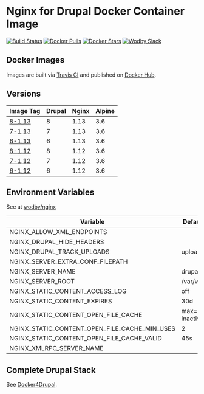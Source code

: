 # Nginx for Drupal Docker Container Image

[![Build Status](https://travis-ci.org/wodby/drupal-nginx.svg?branch=master)](https://travis-ci.org/wodby/drupal-nginx)
[![Docker Pulls](https://img.shields.io/docker/pulls/wodby/drupal-nginx.svg)](https://hub.docker.com/r/nyxtechnology/nginx-php-frameworks)
[![Docker Stars](https://img.shields.io/docker/stars/wodby/drupal-nginx.svg)](https://hub.docker.com/r/nyxtechnology/nginx-php-frameworks)
[![Wodby Slack](http://slack.wodby.com/badge.svg)](http://slack.wodby.com)

## Docker Images

Images are built via [Travis CI](https://travis-ci.org/wodby/drupal-nginx) and published on [Docker Hub](https://hub.docker.com/r/wodby/drupal-nginx). 

## Versions

| Image Tag                                                                     | Drupal | Nginx | Alpine |
| ----------------------------------------------------------------------------- | ------ | ----- | ------ |
| [8-1.13](https://github.com/wodby/drupal-nginx/tree/master/8/1.13/Dockerfile) | 8      | 1.13  | 3.6    |
| [7-1.13](https://github.com/wodby/drupal-nginx/tree/master/7/1.13/Dockerfile) | 7      | 1.13  | 3.6    |
| [6-1.13](https://github.com/wodby/drupal-nginx/tree/master/6/1.13/Dockerfile) | 6      | 1.13  | 3.6    |
| [8-1.12](https://github.com/wodby/drupal-nginx/tree/master/8/1.12/Dockerfile) | 8      | 1.12  | 3.6    |
| [7-1.12](https://github.com/wodby/drupal-nginx/tree/master/7/1.12/Dockerfile) | 7      | 1.12  | 3.6    |
| [6-1.12](https://github.com/wodby/drupal-nginx/tree/master/6/1.12/Dockerfile) | 6      | 1.12  | 3.6    |

## Environment Variables

See at [wodby/nginx](https://github.com/wodby/nginx)

| Variable                                      | Default Value          | Description |
| --------------------------------------------- | ---------------------- | ----------- |
| NGINX_ALLOW_XML_ENDPOINTS                     |                        |             |
| NGINX_DRUPAL_HIDE_HEADERS                     |                        |             |
| NGINX_DRUPAL_TRACK_UPLOADS                    | uploads 60s            |             |
| NGINX_SERVER_EXTRA_CONF_FILEPATH              |                        |             |
| NGINX_SERVER_NAME                             | drupal                 |             |
| NGINX_SERVER_ROOT                             | /var/www/html          |             |
| NGINX_STATIC_CONTENT_ACCESS_LOG               | off                    |             |
| NGINX_STATIC_CONTENT_EXPIRES                  | 30d                    |             |
| NGINX_STATIC_CONTENT_OPEN_FILE_CACHE          | max=3000 inactive=120s |             |
| NGINX_STATIC_CONTENT_OPEN_FILE_CACHE_MIN_USES | 2                      |             |
| NGINX_STATIC_CONTENT_OPEN_FILE_CACHE_VALID    | 45s                    |             |
| NGINX_XMLRPC_SERVER_NAME                      |                        |             |

## Complete Drupal Stack

See [Docker4Drupal](https://github.com/wodby/docker4drupal).
